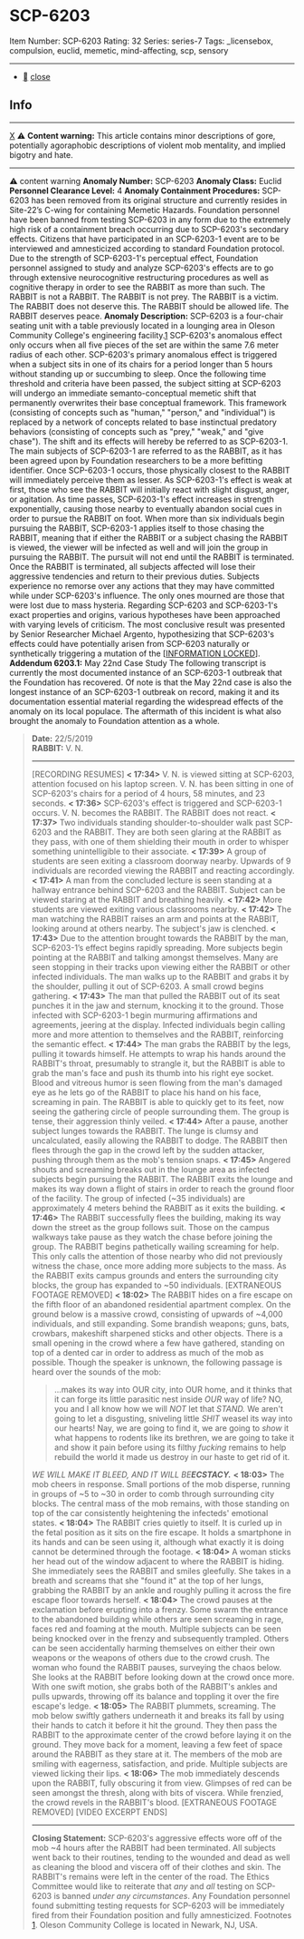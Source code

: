 # SCP-6203
Item Number: SCP-6203
Rating: 32
Series: series-7
Tags: _licensebox, compulsion, euclid, memetic, mind-affecting, scp, sensory

---

  * [](javascript:;)
[close](javascript:;)
## Info
* * *
[X](javascript:;)
⚠️ **Content warning:** This article contains minor descriptions of gore, potentially agoraphobic descriptions of violent mob mentality, and implied bigotry and hate.
* * *

⚠️ content warning 
**Anomaly Number:** SCP-6203
**Anomaly Class:** Euclid
**Personnel Clearance Level:** 4
**Anomaly Containment Procedures:** SCP-6203 has been removed from its original structure and currently resides in Site-22’s C-wing for containing Memetic Hazards. Foundation personnel have been banned from testing SCP-6203 in any form due to the extremely high risk of a containment breach occurring due to SCP-6203's secondary effects.
Citizens that have participated in an SCP-6203-1 event are to be interviewed and amnesticized according to standard Foundation protocol.
Due to the strength of SCP-6203-1's perceptual effect, Foundation personnel assigned to study and analyze SCP-6203's effects are to go through extensive neurocognitive restructuring procedures as well as cognitive therapy in order to see the RABBIT as more than such.
The RABBIT is not a RABBIT. The RABBIT is not prey. The RABBIT is a victim.
The RABBIT does not deserve this. The RABBIT should be allowed life. The RABBIT deserves peace.
**Anomaly Description:** SCP-6203 is a four-chair seating unit with a table previously located in a lounging area in Oleson Community College's engineering facility.[1](javascript:;) SCP-6203's anomalous effect only occurs when all five pieces of the set are within the same 7.6 meter radius of each other.
SCP-6203's primary anomalous effect is triggered when a subject sits in one of its chairs for a period longer than 5 hours without standing up or succumbing to sleep. Once the following time threshold and criteria have been passed, the subject sitting at SCP-6203 will undergo an immediate semanto-conceptual memetic shift that permanently overwrites their base conceptual framework. This framework (consisting of concepts such as "human," "person," and "individual") is replaced by a network of concepts related to base instinctual predatory behaviors (consisting of concepts such as "prey," "weak," and "give chase"). The shift and its effects will hereby be referred to as SCP-6203-1. The main subjects of SCP-6203-1 are referred to as the RABBIT, as it has been agreed upon by Foundation researchers to be a more befitting identifier.
Once SCP-6203-1 occurs, those physically closest to the RABBIT will immediately perceive them as lesser. As SCP-6203-1's effect is weak at first, those who see the RABBIT will initially react with slight disgust, anger, or agitation. As time passes, SCP-6203-1's effect increases in strength exponentially, causing those nearby to eventually abandon social cues in order to pursue the RABBIT on foot. When more than six individuals begin pursuing the RABBIT, SCP-6203-1 applies itself to those chasing the RABBIT, meaning that if either the RABBIT or a subject chasing the RABBIT is viewed, the viewer will be infected as well and will join the group in pursuing the RABBIT.
The pursuit will not end until the RABBIT is terminated. Once the RABBIT is terminated, all subjects affected will lose their aggressive tendencies and return to their previous duties. Subjects experience no remorse over any actions that they may have committed while under SCP-6203's influence. The only ones mourned are those that were lost due to mass hysteria.
Regarding SCP-6203 and SCP-6203-1's exact properties and origins, various hypotheses have been approached with varying levels of criticism. The most conclusive result was presented by Senior Researcher Michael Argento, hypothesizing that SCP-6203's effects could have potentially arisen from SCP-6203 naturally or synthetically triggering a mutation of the [[INFORMATION LOCKED](https://scp-wiki.wikidot.com/scp-4057)].
**Addendum 6203.1:** May 22nd Case Study
The following transcript is currently the most documented instance of an SCP-6203-1 outbreak that the Foundation has recovered. Of note is that the May 22nd case is also the longest instance of an SCP-6203-1 outbreak on record, making it and its documentation essential material regarding the widespread effects of the anomaly on its local populace. The aftermath of this incident is what also brought the anomaly to Foundation attention as a whole.
> **Date:** 22/5/2019  
>  **RABBIT:** V. N.
> * * *
> [RECORDING RESUMES]
> **< 17:34>** V. N. is viewed sitting at SCP-6203, attention focused on his laptop screen. V. N. has been sitting in one of SCP-6203's chairs for a period of 4 hours, 58 minutes, and 23 seconds.
> **< 17:36>** SCP-6203's effect is triggered and SCP-6203-1 occurs. V. N. becomes the RABBIT. The RABBIT does not react.
> **< 17:37>** Two individuals standing shoulder-to-shoulder walk past SCP-6203 and the RABBIT. They are both seen glaring at the RABBIT as they pass, with one of them shielding their mouth in order to whisper something unintelligible to their associate.
> **< 17:39>** A group of students are seen exiting a classroom doorway nearby. Upwards of 9 individuals are recorded viewing the RABBIT and reacting accordingly.
> **< 17:41>** A man from the concluded lecture is seen standing at a hallway entrance behind SCP-6203 and the RABBIT. Subject can be viewed staring at the RABBIT and breathing heavily.
> **< 17:42>** More students are viewed exiting various classrooms nearby.
> **< 17:42>** The man watching the RABBIT raises an arm and points at the RABBIT, looking around at others nearby. The subject's jaw is clenched.
> **< 17:43>** Due to the attention brought towards the RABBIT by the man, SCP-6203-1’s effect begins rapidly spreading. More subjects begin pointing at the RABBIT and talking amongst themselves. Many are seen stopping in their tracks upon viewing either the RABBIT or other infected individuals. The man walks up to the RABBIT and grabs it by the shoulder, pulling it out of SCP-6203. A small crowd begins gathering.
> **< 17:43>** The man that pulled the RABBIT out of its seat punches it in the jaw and sternum, knocking it to the ground. Those infected with SCP-6203-1 begin murmuring affirmations and agreements, jeering at the display. Infected individuals begin calling more and more attention to themselves and the RABBIT, reinforcing the semantic effect.
> **< 17:44>** The man grabs the RABBIT by the legs, pulling it towards himself. He attempts to wrap his hands around the RABBIT's throat, presumably to strangle it, but the RABBIT is able to grab the man's face and push its thumb into his right eye socket. Blood and vitreous humor is seen flowing from the man's damaged eye as he lets go of the RABBIT to place his hand on his face, screaming in pain. The RABBIT is able to quickly get to its feet, now seeing the gathering circle of people surrounding them. The group is tense, their aggression thinly veiled.
> **< 17:44>** After a pause, another subject lunges towards the RABBIT. The lunge is clumsy and uncalculated, easily allowing the RABBIT to dodge. The RABBIT then flees through the gap in the crowd left by the sudden attacker, pushing through them as the mob's tension snaps.
> **< 17:45>** Angered shouts and screaming breaks out in the lounge area as infected subjects begin pursuing the RABBIT. The RABBIT exits the lounge and makes its way down a flight of stairs in order to reach the ground floor of the facility. The group of infected (~35 individuals) are approximately 4 meters behind the RABBIT as it exits the building.
> **< 17:46>** The RABBIT successfully flees the building, making its way down the street as the group follows suit. Those on the campus walkways take pause as they watch the chase before joining the group. The RABBIT begins pathetically wailing screaming for help. This only calls the attention of those nearby who did not previously witness the chase, once more adding more subjects to the mass. As the RABBIT exits campus grounds and enters the surrounding city blocks, the group has expanded to ~50 individuals.
> [EXTRANEOUS FOOTAGE REMOVED]
> **< 18:02>** The RABBIT hides on a fire escape on the fifth floor of an abandoned residential apartment complex. On the ground below is a massive crowd, consisting of upwards of ~4,000 individuals, and still expanding. Some brandish weapons; guns, bats, crowbars, makeshift sharpened sticks and other objects. There is a small opening in the crowd where a few have gathered, standing on top of a dented car in order to address as much of the mob as possible. Though the speaker is unknown, the following passage is heard over the sounds of the mob:
>> …makes its way into OUR city, into OUR home, and it thinks that it can forge its little parasitic nest inside _OUR_ way of life? NO, you and I all know how we will _NOT_ let that _STAND._ We aren't going to let a disgusting, sniveling little _SHIT_ weasel its way into our hearts! Nay, we are going to find it, we are going to _show_ it what happens to rodents like its brethren, we are going to take it and show it pain before using its filthy _fucking_ remains to help rebuild the world it made us destroy in our haste to get rid of it.  
>    
>  _WE WILL MAKE IT BLEED, AND IT WILL BE**ECSTACY.**_
> **< 18:03>** The mob cheers in response. Small portions of the mob disperse, running in groups of ~5 to ~30 in order to comb through surrounding city blocks. The central mass of the mob remains, with those standing on top of the car consistently heightening the infecteds' emotional states.
> **< 18:04>** The RABBIT cries quietly to itself. It is curled up in the fetal position as it sits on the fire escape. It holds a smartphone in its hands and can be seen using it, although what exactly it is doing cannot be determined through the footage.
> **< 18:04>** A woman sticks her head out of the window adjacent to where the RABBIT is hiding. She immediately sees the RABBIT and smiles gleefully. She takes in a breath and screams that she "found it" at the top of her lungs, grabbing the RABBIT by an ankle and roughly pulling it across the fire escape floor towards herself.
> **< 18:04>** The crowd pauses at the exclamation before erupting into a frenzy. Some swarm the entrance to the abandoned building while others are seen screaming in rage, faces red and foaming at the mouth. Multiple subjects can be seen being knocked over in the frenzy and subsequently trampled. Others can be seen accidentally harming themselves on either their own weapons or the weapons of others due to the crowd crush. The woman who found the RABBIT pauses, surveying the chaos below. She looks at the RABBIT before looking down at the crowd once more. With one swift motion, she grabs both of the RABBIT's ankles and pulls upwards, throwing off its balance and toppling it over the fire escape's ledge.
> **< 18:05>** The RABBIT plummets, screaming. The mob below swiftly gathers underneath it and breaks its fall by using their hands to catch it before it hit the ground. They then pass the RABBIT to the approximate center of the crowd before laying it on the ground. They move back for a moment, leaving a few feet of space around the RABBIT as they stare at it. The members of the mob are smiling with eagerness, satisfaction, and pride. Multiple subjects are viewed licking their lips.
> **< 18:06>** The mob immediately descends upon the RABBIT, fully obscuring it from view. Glimpses of red can be seen amongst the thresh, along with bits of viscera. While frenzied, the crowd revels in the RABBIT's blood.
> [EXTRANEOUS FOOTAGE REMOVED]
> [VIDEO EXCERPT ENDS]
> * * *
> **Closing Statement:** SCP-6203's aggressive effects wore off of the mob ~4 hours after the RABBIT had been terminated. All subjects went back to their routines, tending to the wounded and dead as well as cleaning the blood and viscera off of their clothes and skin. The RABBIT's remains were left in the center of the road.
The Ethics Committee would like to reiterate that _any_ and _all_ testing on SCP-6203 is banned _under any circumstances_. Any Foundation personnel found submitting testing requests for SCP-6203 will be immediately fired from their Foundation position and fully amnesticized.
Footnotes
[1](javascript:;). Oleson Community College is located in Newark, NJ, USA.